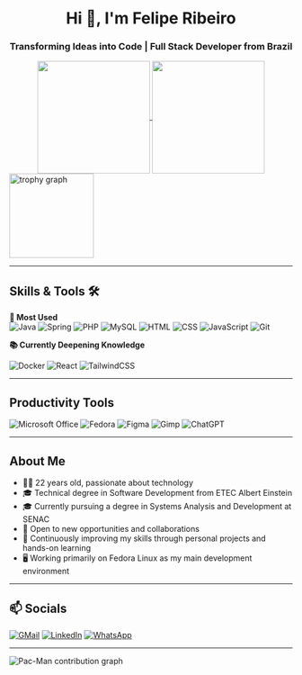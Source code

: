 <h1 align="center">Hi 👋, I'm Felipe Ribeiro</h1>
<h3 align="center">Transforming Ideas into Code | Full Stack Developer from Brazil</h3>

<div align="center">
<a href="https://github.com/anuraghazra/github-readme-stats">
  <img height=200 align="center" src="https://github-readme-stats.vercel.app/api?username=FelipeRibeir0&rank_icon=github&show_icons=true&theme=react&hide=issues" />
</a>
  <img height=200 align="center" src="https://github-readme-stats.vercel.app/api/top-langs?username=FelipeRibeir0&layout=compact&langs_count=8&card_width=320&theme=react" />
</a>
</div>

<img src="https://github-profile-trophy.vercel.app?username=FelipeRibeir0&theme=discord&column=-1&row=1&margin-w=8&margin-h=8&no-bg=false&no-frame=false&order=4" height="150" alt="trophy graph" />

---

## Skills & Tools 🛠️

**💪 Most Used**  
![Java](https://img.shields.io/badge/Java-ED8B00?style=for-the-badge&logo=openjdk&logoColor=white) ![Spring](https://img.shields.io/badge/Spring-6DB33F?style=for-the-badge&logo=spring&logoColor=white) ![PHP](https://img.shields.io/badge/PHP-777BB4?style=for-the-badge&logo=php&logoColor=white) ![MySQL](https://img.shields.io/badge/MySQL-4479A1.svg?style=for-the-badge&logo=MySQL&logoColor=white) ![HTML](https://img.shields.io/badge/HTML-E34F26?style=for-the-badge&logo=html5&logoColor=white) ![CSS](https://img.shields.io/badge/CSS-1572B6?style=for-the-badge&logo=css3&logoColor=white) ![JavaScript](https://img.shields.io/badge/JavaScript-D4AA00.svg?style=for-the-badge&logo=JavaScript&logoColor=white) ![Git](https://img.shields.io/badge/GIT-E44C30?style=for-the-badge&logo=git&logoColor=white)  

**📚 Currently Deepening Knowledge**

![Docker](https://img.shields.io/badge/docker-%230db7ed.svg?style=for-the-badge&logo=docker&logoColor=white) ![React](https://img.shields.io/badge/react-%2320232a.svg?style=for-the-badge&logo=react&logoColor=%2361DAFB) ![TailwindCSS](https://img.shields.io/badge/tailwindcss-%2338B2AC.svg?style=for-the-badge&logo=tailwind-css&logoColor=white)

---

## Productivity Tools  
![Microsoft Office](https://img.shields.io/badge/Microsoft_Office-D83B01?style=for-the-badge&logo=microsoft-office&logoColor=white) ![Fedora](https://img.shields.io/badge/Fedora-294172?style=for-the-badge&logo=fedora&logoColor=white)  ![Figma](https://img.shields.io/badge/Figma-F24E1E?style=for-the-badge&logo=figma&logoColor=white) ![Gimp](https://img.shields.io/badge/Gimp-657D8B?style=for-the-badge&logo=gimp&logoColor=FFFFFF) ![ChatGPT](https://img.shields.io/badge/chatGPT-74aa9c?style=for-the-badge&logo=openai&logoColor=white)

---

## About Me

- 👨‍💻 22 years old, passionate about technology  
- 🎓 Technical degree in Software Development from ETEC Albert Einstein  
- 🎓 Currently pursuing a degree in Systems Analysis and Development at SENAC  
- 💼 Open to new opportunities and collaborations  
- 🧠 Continuously improving my skills through personal projects and hands-on learning
- 🖥️ Working primarily on Fedora Linux as my main development environment
  
---

## 📫 Socials

[![GMail](https://img.shields.io/badge/Gmail-D14836?style=for-the-badge&logo=gmail&logoColor=white)](mailto:felipecorreiaribeiro7@gmail.com)  [![LinkedIn](https://img.shields.io/badge/LinkedIn-0077B5?style=for-the-badge&logo=linkedin&logoColor=white)](https://www.linkedin.com/in/felipe-correia-ribeiro)  [![WhatsApp](https://img.shields.io/badge/WhatsApp-25D366?style=for-the-badge&logo=whatsapp&logoColor=white)](https://wa.me/+5511980832140)  

---

<picture>
  <source media="(prefers-color-scheme: dark)" srcset="https://raw.githubusercontent.com/FelipeRibeir0/FelipeRibeir0/output/pacman-contribution-graph-dark.svg">
  <img alt="Pac-Man contribution graph" src="https://raw.githubusercontent.com/FelipeRibeir0/FelipeRibeir0/output/pacman-contribution-graph.svg">
</picture>
